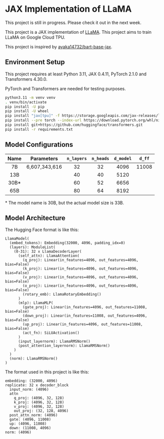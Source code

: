 # JAX Implementation of LLaMA

This project is still in progress. Please check it out in the next week.

This project is a JAX implementation of [LLaMA](https://arxiv.org/abs/1910.13461). This project aims to train LLaMA on Google Cloud TPU.

This project is inspired by [ayaka14732/bart-base-jax](https://github.com/ayaka14732/bart-base-jax).

## Environment Setup

This project requires at least Python 3.11, JAX 0.4.11, PyTorch 2.1.0 and Transformers 4.30.0.

PyTorch and Transformers are needed for testing purposes.

```sh
python3.11 -m venv venv
. venv/bin/activate
pip install -U pip
pip install -U wheel
pip install "jax[tpu]" -f https://storage.googleapis.com/jax-releases/libtpu_releases.html
pip install --pre torch --index-url https://download.pytorch.org/whl/nightly/cpu
pip install git+https://github.com/huggingface/transformers.git
pip install -r requirements.txt
```

## Model Configurations

| Name | Parameters | `n_layers` | `n_heads` | `d_model`| `d_ff` |
| :-: | :-: | :-: | :-: | :-: | :-: |
| 7B | 6,607,343,616 | 32 | 32 | 4096 | 11008 |
| 13B | | 40 | 40 | 5120 | |
| 30B* | | 60 | 52 | 6656 | |
| 65B | | 80 | 64 | 8192 | |

\* The model name is 30B, but the actual model size is 33B.

## Model Architecture

The Hugging Face format is like this:

```
LlamaModel(
  (embed_tokens): Embedding(32000, 4096, padding_idx=0)
  (layers): ModuleList(
    (0-31): 32 x LlamaDecoderLayer(
      (self_attn): LlamaAttention(
        (q_proj): Linear(in_features=4096, out_features=4096, bias=False)
        (k_proj): Linear(in_features=4096, out_features=4096, bias=False)
        (v_proj): Linear(in_features=4096, out_features=4096, bias=False)
        (o_proj): Linear(in_features=4096, out_features=4096, bias=False)
        (rotary_emb): LlamaRotaryEmbedding()
      )
      (mlp): LlamaMLP(
        (gate_proj): Linear(in_features=4096, out_features=11008, bias=False)
        (down_proj): Linear(in_features=11008, out_features=4096, bias=False)
        (up_proj): Linear(in_features=4096, out_features=11008, bias=False)
        (act_fn): SiLUActivation()
      )
      (input_layernorm): LlamaRMSNorm()
      (post_attention_layernorm): LlamaRMSNorm()
    )
  )
  (norm): LlamaRMSNorm()
)
```

The format used in this project is like this:

```
embedding: (32000, 4096)
replicate: 32 x decoder_block
  input_norm: (4096)
  attn
    q_proj: (4096, 32, 128)
    k_proj: (4096, 32, 128)
    v_proj: (4096, 32, 128)
    out_proj: (32, 128, 4096)
  post_attn_norm: (4096)
  gate: (4096, 11008)
  up: (4096, 11008)
  down: (11008, 4096)
norm: (4096)
```
